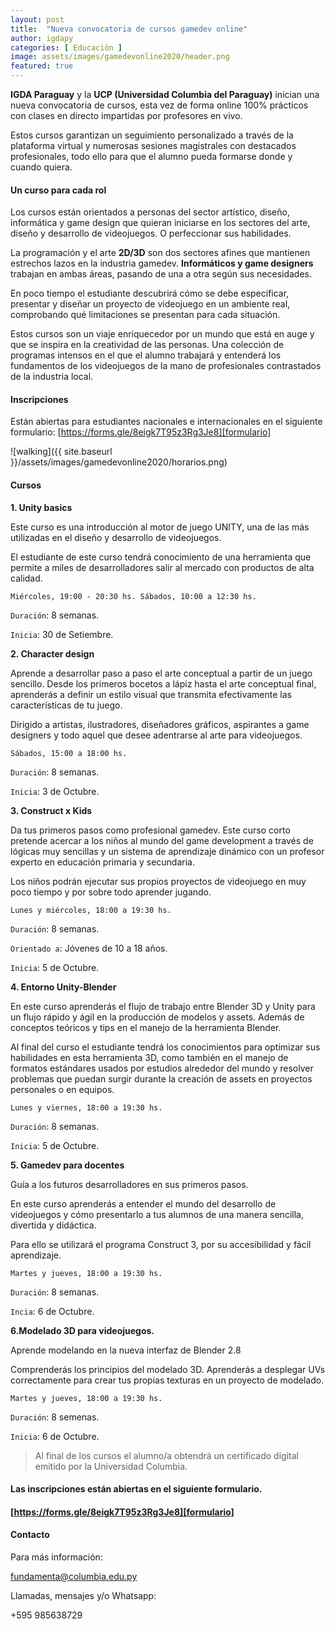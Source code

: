 ```yaml
---
layout: post
title:  "Nueva convocatoria de cursos gamedev online"
author: igdapy
categories: [ Educación ]
image: assets/images/gamedevonline2020/header.png
featured: true
---
```

**IGDA Paraguay** y la **UCP (Universidad Columbia del Paraguay)** inician una nueva convocatoria de cursos, esta vez de forma online 100% prácticos con clases en directo impartidas por profesores en vivo.

Estos cursos garantizan un seguimiento personalizado a través de la plataforma virtual y numerosas sesiones magistrales con destacados profesionales, todo ello para que el alumno pueda formarse donde y cuando quiera.

#### Un curso para cada rol

Los cursos están orientados a personas del sector artístico, diseño, informática y game design que quieran iniciarse en los sectores del arte, diseño y desarrollo de videojuegos. O perfeccionar sus habilidades.

La programación y el arte **2D/3D** son dos sectores afines que mantienen estrechos lazos en la industria gamedev. **Informáticos y game designers** trabajan en ambas áreas, pasando de una a otra según sus necesidades.

En poco tiempo el estudiante descubrirá cómo se debe especificar, presentar y diseñar un proyecto de videojuego en un ambiente real, comprobando qué limitaciones se presentan para cada situación.

Estos cursos son un viaje enriquecedor por un mundo que está en auge y que se inspira en la creatividad de las personas. Una colección de programas intensos en el que el alumno trabajará y entenderá los fundamentos de los videojuegos de la mano de profesionales contrastados de la industria local.

#### Inscripciones

Están abiertas para estudiantes nacionales e internacionales en el siguiente formulario: [https://forms.gle/8eigk7T95z3Rg3Je8][formulario]

![walking]({{ site.baseurl }}/assets/images/gamedevonline2020/horarios.png)

#### Cursos

**1. Unity basics**

Este curso es una introducción al motor de juego UNITY, una de las más utilizadas en el diseño y desarrollo de videojuegos.

El estudiante de este curso tendrá conocimiento de una herramienta que permite a miles de desarrolladores salir al mercado con productos de alta calidad.

`Miércoles, 19:00 - 20:30 hs. Sábados, 10:00 a 12:30 hs.`

`Duración`: 8 semanas.

`Inicia`: 30 de Setiembre.

**2. Character design**

Aprende a desarrollar paso a paso el arte conceptual a partir de un juego sencillo. Desde los primeros bocetos a lápiz hasta el arte conceptual final, aprenderás a definir un estilo visual que transmita efectivamente las características de tu juego.

Dirigido a artistas, ilustradores, diseñadores gráficos, aspirantes a game designers y todo aquel que desee adentrarse al arte para videojuegos.

`Sábados, 15:00 a 18:00 hs.`

`Duración`: 8 semanas.

`Inicia`: 3 de Octubre.

**3. Construct x Kids**

Da tus primeros pasos como profesional gamedev. Este curso corto pretende acercar a los niños al mundo del game development a través de lógicas muy sencillas y un sistema de aprendizaje dinámico con un profesor experto en educación primaria y secundaria.

Los niños podrán ejecutar sus propios proyectos de videojuego en muy poco tiempo y por sobre todo aprender jugando.

`Lunes y miércoles, 18:00 a 19:30 hs.`

`Duración`: 8 semanas.

`Orientado a`: Jóvenes de 10 a 18 años.

`Inicia`: 5 de Octubre.

**4. Entorno Unity-Blender**

En este curso aprenderás el flujo de trabajo entre Blender 3D y Unity para un flujo rápido y ágil en la producción de modelos y assets. Además de conceptos teóricos y tips en el manejo de la herramienta Blender.

Al final del curso el estudiante tendrá los conocimientos para optimizar sus habilidades en esta herramienta 3D, como también en el manejo de formatos estándares usados por estudios alrededor del mundo y resolver problemas que puedan surgir durante la creación de assets en proyectos personales o en equipos.

`Lunes y viernes, 18:00 a 19:30 hs.`

`Duración`: 8 semanas.

`Inicia`: 5 de Octubre.

**5. Gamedev para docentes**

Guía a los futuros desarrolladores en sus primeros pasos.

En este curso aprenderás a entender el mundo del desarrollo de videojuegos y cómo presentarlo a tus alumnos de una manera sencilla, divertida y didáctica.

Para ello se utilizará el programa Construct 3, por su accesibilidad y fácil aprendizaje.

`Martes y jueves, 18:00 a 19:30 hs.`

`Duración`: 8 semanas.

`Incia`: 6 de Octubre.

**6.Modelado 3D para videojuegos.**

Aprende modelando en la nueva interfaz de Blender 2.8

Comprenderás los principios del modelado 3D. Aprenderás a desplegar UVs correctamente para crear tus propias texturas en un proyecto de modelado.

`Martes y jueves, 18:00 a 19:30 hs.`

`Duración`: 8 semenas.

`Inicia`: 6 de Octubre.


>Al final de los cursos el alumno/a obtendrá un certificado digital emitido por la Universidad Columbia. 

#### Las inscripciones están abiertas en el siguiente formulario. 

#### [https://forms.gle/8eigk7T95z3Rg3Je8][formulario]

#### Contacto

Para más información:

fundamenta@columbia.edu.py

Llamadas, mensajes y/o Whatsapp:

+595 985638729

[formulario]:https://forms.gle/8eigk7T95z3Rg3Je8